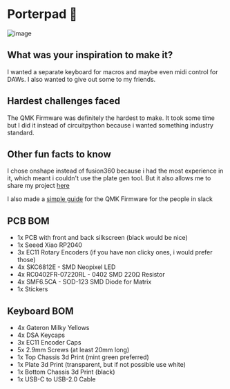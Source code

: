 # Porterpad 🎹
![image](https://github.com/user-attachments/assets/505b73cc-8365-4657-b879-b2d331d8b3dd)

## What was your inspiration to make it?
I wanted a separate keyboard for macros and maybe even midi control for DAWs. I also wanted to give out some to my friends.

## Hardest challenges faced
The QMK Firmware was definitely the hardest to make. It took some time but I did it instead of circuitpython because i wanted something industry standard.

## Other fun facts to know
I chose onshape instead of fusion360 because i had the most experience in it, which meant i couldn't use the plate gen tool. But it also allows me to share my project [here](https://cad.onshape.com/documents/61d943230a12fcbc1f772cb8/w/d8f3315bbaec89d5a2d0339b/e/b05043413dee042d916ef43c?renderMode=0&uiState=6714361283a7fb0fbd7b6b09)

I also made a [simple guide](https://docs.google.com/document/d/1JV8aVDMf2TwetxhckK0Wdf9FykIQtn7HA-_w5BLeQas) for the QMK Firmware for the people in slack

## PCB BOM
* 1x PCB with front and back silkscreen (black would be nice)
* 1x Seeed Xiao RP2040
* 3x EC11 Rotary Encoders (if you have non clicky ones, i would prefer those)
* 4x SKC6812E - SMD Neopixel LED
* 4x RC0402FR-07220RL - 0402 SMD 220Ω Resistor
* 4x SMF6.5CA - SOD-123 SMD Diode for Matrix
* 1x Stickers

## Keyboard BOM
* 4x Gateron Milky Yellows
* 4x DSA Keycaps
* 3x EC11 Encoder Caps
* 5x 2.9mm Screws (at least 20mm long)
* 1x Top Chassis 3d Print (mint green preferred)
* 1x Plate 3d Print (transparent, but if not possible use white)
* 1x Bottom Chassis 3d Print (black)
* 1x USB-C to USB-2.0 Cable
